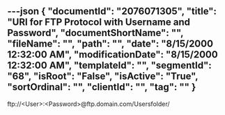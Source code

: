 ---json
{
  "documentId": "2076071305",
  "title": "URI for FTP Protocol with Username and Password",
  "documentShortName": "",
  "fileName": "",
  "path": "",
  "date": "8/15/2000 12:32:00 AM",
  "modificationDate": "8/15/2000 12:32:00 AM",
  "templateId": "",
  "segmentId": "68",
  "isRoot": "False",
  "isActive": "True",
  "sortOrdinal": "",
  "clientId": "",
  "tag": ""
}
---

ftp://&lt;User&gt;:&lt;Password&gt;@ftp.domain.com/Usersfolder/

